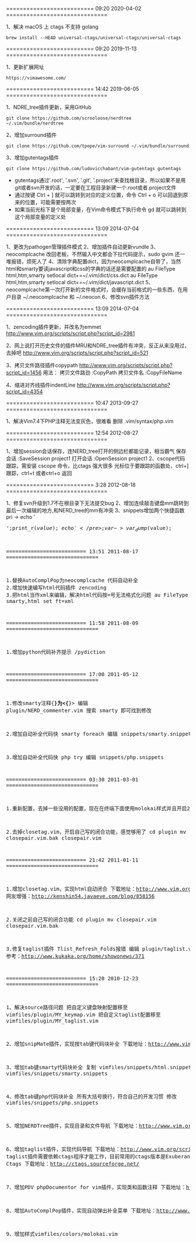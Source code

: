 ========================== 09:20 2020-04-02 ==============================

1、解决 macOS 上 ctags 不支持 golang

```
brew install --HEAD universal-ctags/universal-ctags/universal-ctags
```

========================== 09:20 2019-11-13 ==============================

1、更新扩展网址

```
https://vimawesome.com/
```

========================== 14:42 2019-06-05 ==============================

1、NDRE_tree插件更新，采用GitHub

```
git clone https://github.com/scrooloose/nerdtree ~/.vim/bundle/nerdtree
```

2、增加surround插件

```
git clone https://github.com/tpope/vim-surround ~/.vim/bundle/surround
```

3、增加gutentags插件

```
git clone https://github.com/ludovicchabant/vim-gutentags gutentags
```

- gutentags通过'.root', '.svn', '.git', '.project'来查找根目录，所以如果不是用git或者svn开发的话，一定要在工程目录新建一个.root或者.project文件
- 通过按键 Ctrl + ] 就可以跳转到对应的定义位置，命令 Ctrl + o 可以回退到原来的位置，可能需要按两次
- 如果当前光标下是个局部变量，在Vim命令模式下执行命令 gd 就可以跳转到这个局部变量的定义处

========================== 13:09 2014-07-04 ==============================

1、更改为pathogen管理插件模式
2、增加插件自动更新vundle
3、neocomplcache 改回老板，不然输入中文都会下拉代码提示，sudo gvim 还一堆报错，烦死人了
4、清除字典配置dict，因为neocomplcache自带了，当然html和smarty要读javascript和css的字典的话还是需要配置的
au FileType html,htm,smarty setlocal dict+=~/.vim/dict/css.dict
au FileType html,htm,smarty setlocal dict+=~/.vim/dict/javascript.dict
5、neocomplcache第一次打开新的文件格式时，会缓存当前格式的一些东西，在用户目录 ~/.neocomplcache 和 ~/.neocon
6、修改svn插件方法

========================== 13:09 2014-07-04 ==============================

1、zencoding插件更新，并改名为emmet
http://www.vim.org/scripts/script.php?script_id=2981

2、网上说打开历史文件的插件MRU和NDRE_tree插件有冲突，反正从来没用过，去掉吧
http://www.vim.org/scripts/script.php?script_id=521

3、拷贝文件路径插件copypath
http://www.vim.org/scripts/script.php?script_id=1456
用法：
拷贝文件路劲
:CopyPath
拷贝文件名
:CopyFileName

4、缩进对齐线插件indentLine
http://www.vim.org/scripts/script.php?script_id=4354

========================== 10:47 2013-09-27 ==============================

1、解决Vim7.4下PHP注释无法变灰色，很难看
删除 .vim/syntax/php.vim

========================== 12:54 2012-08-27 ==============================

1、增加session会话保存，连NERD_tree打开的侧边栏都能记录，相当霸气
保存会话 :SaveSession project1
打开会话 :OpenSession project1
2、cscope代码跟踪，需安装 cscope 命令，比ctags 强大很多
光标位于要跟踪的函数处，ctrl+] 跟踪，ctrl+t 或者ctrl+o 返回

========================== 3:28 2012-08-18 ==============================

1、修复svn升级到1.7不在根目录下无法提交bug
2、增加连续敲击键盘mm跳转到最后一次编辑的地方,和NERD_tree的mm有冲突
3、snippets增加两个快捷函数
pri -> echo '<pre>';print_r($value);echo '</pre>; 
var -> var_dump($value);

========================== 13:51 2011-08-17 ==============================

1.替换AutoComplPop为neocomplcache 代码自动补全
2.增加快速编写html代码插件 zencoding
3.把html当作xml来编辑，解决html代码按=号无法格式化问题
au FileType smarty,html set ft=xml

========================== 11:58 2011-08-09 ==============================

1.增加python代码补齐提示
/pydiction

========================== 17:00 2011-05-12 ==============================

1.修改smarty注释{**}为<{**}>
编辑 plugin/NERD_commenter.vim
搜索 smarty 即可找到修改

2.增加自动补全代码快 smarty foreach
编辑 snippets/smarty.snippets

3.增加自动补全代码快 php try
编辑 snippets/php.snippets

========================== 03:30 2011-03-01 ==============================

1.重新配置，去掉一些没用的配置，现在在终端下面使用molokai样式并且开启256色不会卡了

2.去掉closetag.vim，开启自己写的闭合功能，感觉够用了
cd plugin
mv closepair.vim.bak closepair.vim

========================== 21:42 2011-01-11 ==============================

1.增加closetag.vim，实现html自动闭合
下载地址：http://www.vim.org/scripts/script.php?script_id=13
网友增强：http://kenshin54.javaeye.com/blog/858156

2.关闭之前自己写的闭合功能
cd plugin
mv closepair.vim closepair.vim.bak

3.修复taglist插件 Tlist_Refresh_Folds报错
编辑 plugin/taglist.vim
参考：http://www.kukaka.org/home/showonews/371

========================== 15:20 2010-12-23 ==============================

1、解决source路径问题
把自定义键盘映射配置移至 vimfiles/plugin/MY_keymap.vim
把自定义taglist配置移至 vimfiles/plugin/MY_taglist.vim

2、增加snipMate插件，实现按tab键代码块补全
下载地址：http://www.vim.org/scripts/script.php?script_id=2540

3、增加tab键smarty代码块补全
复制 vimfiles/snippets/html.snippets 到 vimfiles/snippets/smarty.snippets

4、修改tab键php代码块补全 所有大括号换行，符合自己的开发习惯
修改 vimfiles/snippets/php.snippets

5、增加NERDTree插件，实现目录和文件导航
下载地址：http://www.vim.org/scripts/script.php?script_id=1658

6、增加taglist插件，实现代码导航
下载地址：http://www.vim.org/scripts/script.php?script_id=273
taglist插件需要依赖ctags程序才能工作，目前常用的ctags版本是Exuberant Ctags
下载地址：http://ctags.sourceforge.net/

7、增加PDV phpDocumentor for vim插件，实现类和函数注释
下载地址：http://www.vim.org/scripts/script.php?script_id=1355

8、增加AutoComplPop插件，实现自动弹出补全菜单
下载地址：http://www.vim.org/scripts/script.php?script_id=1879

9、增加样式vimfiles/colors/molokai.vim

